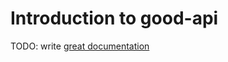 # Introduction to good-api

TODO: write [great documentation](http://jacobian.org/writing/what-to-write/)
